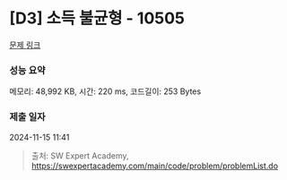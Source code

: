 # [D3] 소득 불균형 - 10505 

[문제 링크](https://swexpertacademy.com/main/code/problem/problemDetail.do?contestProbId=AXNP4CvauaMDFAXS) 

### 성능 요약

메모리: 48,992 KB, 시간: 220 ms, 코드길이: 253 Bytes

### 제출 일자

2024-11-15 11:41



> 출처: SW Expert Academy, https://swexpertacademy.com/main/code/problem/problemList.do